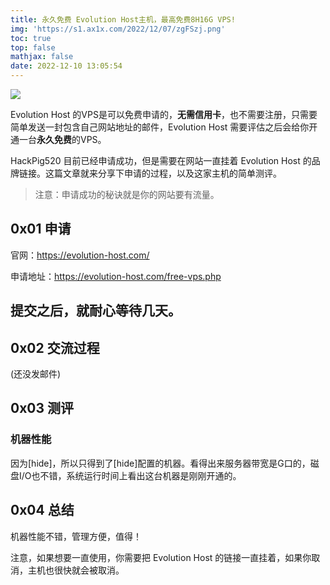 ```yaml
---
title: 永久免费 Evolution Host主机，最高免费8H16G VPS!
img: 'https://s1.ax1x.com/2022/12/07/zgFSzj.png'
toc: true
top: false
mathjax: false
date: 2022-12-10 13:05:54
---
```


[![](https://s1.ax1x.com/2022/12/07/zgFSzj.png)](https://evolution-host.com/)

Evolution Host 的VPS是可以免费申请的，**无需信用卡**，也不需要注册，只需要简单发送一封包含自己网站地址的邮件，Evolution Host 需要评估之后会给你开通一台**永久免费**的VPS。

HackPig520 目前已经申请成功，但是需要在网站一直挂着 Evolution Host 的品牌链接。这篇文章就来分享下申请的过程，以及这家主机的简单测评。

> 注意：申请成功的秘诀就是你的网站要有流量。

## 0x01 申请

官网：https://evolution-host.com/

申请地址：https://evolution-host.com/free-vps.php

提交之后，就耐心等待几天。
---

## 0x02 交流过程

(还没发邮件)

## 0x03 测评

### 机器性能

因为[hide]，所以只得到了[hide]配置的机器。看得出来服务器带宽是G口的，磁盘I/O也不错，系统运行时间上看出这台机器是刚刚开通的。

## 0x04 总结

机器性能不错，管理方便，值得！

注意，如果想要一直使用，你需要把 Evolution Host 的链接一直挂着，如果你取消，主机也很快就会被取消。